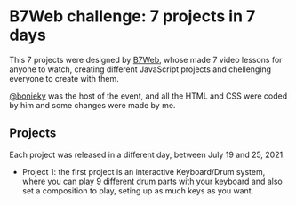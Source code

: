 # B7Web challenge: 7 projects in 7 days

This 7 projects were designed by [B7Web](https://b7web.com.br/), whose made 7 video lessons for anyone to watch, creating different JavaScript projects and chellenging everyone to create with them.

[@bonieky](https://instagram.com/bonieky) was the host of the event, and all the HTML and CSS were coded by him and some changes were made by me.

## Projects

Each project was released in a different day, between July 19 and 25, 2021.

- Project 1: the first project is an interactive Keyboard/Drum system, where you can play 9 different drum parts with your keyboard and also set a composition to play, seting up as much keys as you want.
